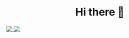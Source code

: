 <h1 align="center">Hi there 👋 </h3>

<a href="https://github.com/rami3l">
  <img align="center" src="https://github-readme-stats.vercel.app/api?username=tinyRatP&theme=buefy&show_icons=true&hide=contribs&line_height=24&count_private=true" />
</a>

<a href="https://github.com/rami3l?tab=repositories">
  <img align="center" src="https://github-readme-stats.vercel.app/api/top-langs/?username=tinyRatP&layout=compact&langs_count=6" />
</a>

